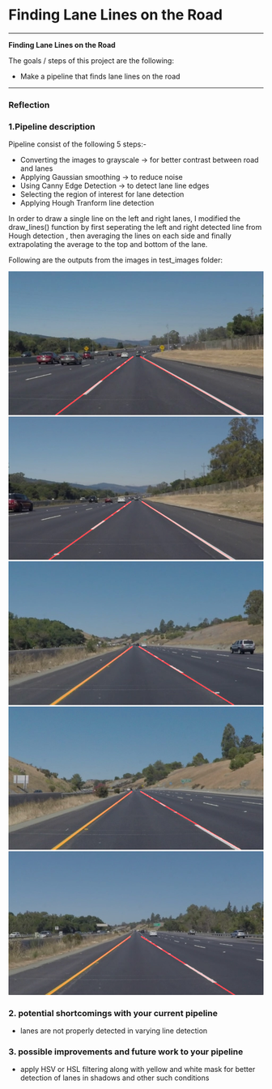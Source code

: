 # **Finding Lane Lines on the Road** 
---

**Finding Lane Lines on the Road**

The goals / steps of this project are the following:
* Make a pipeline that finds lane lines on the road

[//]: # (Image References)

[image1]: ./test_images_output/solidWhiteCurve.jpg "solidWhiteCurve"
[image2]: ./test_images_output/solidWhiteRight.jpg "solidWhiteRight"
[image3]: ./test_images_output/solidYellowCurve.jpg "solidYellowCurve"
[image4]: ./test_images_output/solidYellowCurve2.jpg "solidYellowCurve2"
[image5]: ./test_images_output/solidYellowLeft.jpg "solidYellowLeft"
[image6]: ./test_images_output/whiteCarLaneSwitch.jpg "whiteCarLaneSwitch"

---

### Reflection

### 1.Pipeline description

Pipeline consist of the following 5 steps:-
* Converting the images to grayscale -> for better contrast between road and lanes
* Applying Gaussian smoothing -> to reduce noise
* Using Canny Edge Detection -> to detect lane line edges
* Selecting the region of interest for lane detection 
* Applying Hough Tranform line detection 

In order to draw a single line on the left and right lanes, I modified the draw_lines() function by first seperating the left and right detected line from Hough detection , then averaging the lines on each side and finally extrapolating the average to the top and bottom of the lane.

Following are the outputs from the images in test_images folder: 

![alt text][image1]
![alt text][image2]
![alt text][image3]
![alt text][image4]
![alt text][image5]

### 2. potential shortcomings with your current pipeline


* lanes are not properly detected in varying line detection


### 3. possible improvements and future work to your pipeline

* apply HSV or HSL filtering along with yellow and white mask for better detection of lanes in shadows and other such conditions